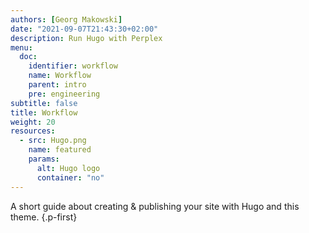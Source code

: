 ```yaml
---
authors: [Georg Makowski]
date: "2021-09-07T21:43:30+02:00"
description: Run Hugo with Perplex 
menu:
  doc:
    identifier: workflow
    name: Workflow
    parent: intro
    pre: engineering
subtitle: false
title: Workflow
weight: 20
resources:
  - src: Hugo.png
    name: featured
    params:
      alt: Hugo logo
      container: "no"
---
```


A short guide about creating & publishing your site with Hugo and this theme.
{.p-first} <!--more-->
